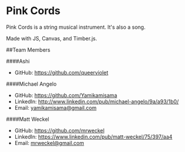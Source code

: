 # Pink Cords

Pink Cords is a string musical instrument. It's also a song.

Made with JS, Canvas, and Timber.js.

##Team Members

####Ashi
* GitHub: https://github.com/queerviolet

####Michael Angelo
* GitHub: https://github.com/Yamikamisama
* LinkedIn: http://www.linkedin.com/pub/michael-angelo/9a/a93/1b0/
* Email: yamikamisama@gmail.com

####Matt Weckel
* GitHub: https://github.com/mrweckel
* LinkedIn: https://www.linkedin.com/pub/matt-weckel/75/397/aa4
* Email: mrweckel@gmail.com
